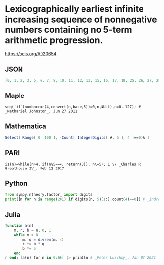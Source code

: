 # Lexicographically earliest infinite increasing sequence of nonnegative numbers containing no 5\-term arithmetic progression\.
https://oeis.org/A020654
## JSON
```JSON
[0, 1, 2, 3, 5, 6, 7, 8, 10, 11, 12, 13, 15, 16, 17, 18, 25, 26, 27, 28, 30, 31, 32, 33, 35, 36, 37, 38, 40, 41, 42, 43, 50, 51, 52, 53, 55, 56, 57, 58, 60, 61, 62, 63, 65, 66, 67, 68, 75, 76, 77, 78, 80, 81, 82, 83, 85, 86, 87, 88, 90, 91, 92, 93, 125, 126, 127]
```
## Maple
```Maple
seq(`if`(numboccur(4,convert(n,base,5))=0,n,NULL),n=0..127); # _Nathaniel Johnston_, Jun 27 2011
```
## Mathematica
```Mathematica
Select[ Range[ 0, 100 ], (Count[ IntegerDigits[ #, 5 ], 4 ]==0)& ]
```
## PARI
```PARI
is(n)=while(n>4, if(n%5==4, return(0)); n\=5); 1 \\ _Charles R Greathouse IV_, Feb 12 2017
```
## Python
```Python
from sympy.ntheory.factor_ import digits
print([n for n in range(201) if digits(n, 5)[1:].count(4)==0]) # _Indranil Ghosh_, May 23 2017
```
## Julia
```Julia
function a(n)
    m, r, b = n, 0, 1
    while m > 0
        m, q = divrem(m, 4)
        r += b * q
        b *= 5
    end
r end; [a(n) for n in 0:66] |> println # _Peter Luschny_, Jan 03 2021
```
